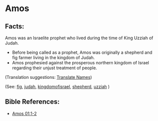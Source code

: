# Amos #

## Facts: ##

Amos was an Israelite prophet who lived during the time of King Uzziah of Judah.

* Before being called as a prophet, Amos was originally a shepherd and fig farmer living in the kingdom of Judah.
* Amos prophesied against the prosperous northern kingdom of Israel regarding their unjust treatment of people.

(Translation suggestions: [Translate Names](https://git.door43.org/Door43/en-ta-translate-vol1/src/master/content/translate_names.md))

(See: [fig](../other/fig.md), [judah](../other/judah.md), [kingdomofisrael](../other/kingdomofisrael.md), [shepherd](../other/shepherd.md), [uzziah](../other/uzziah.md) )

## Bible References: ##

* [Amos 01:1-2](https://door43.org/en/bible/notes/amo/01/01)

